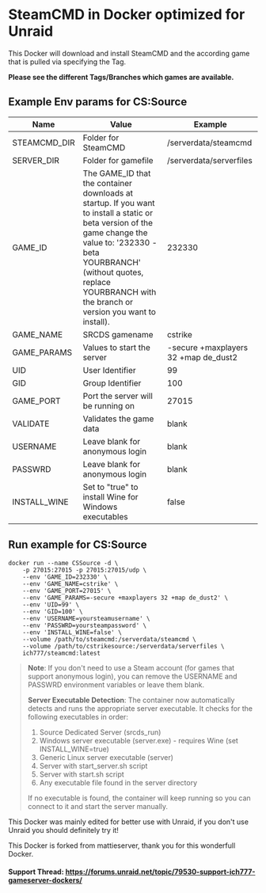 # SteamCMD in Docker optimized for Unraid
This Docker will download and install SteamCMD and the according game that is pulled via specifying the Tag.

**Please see the different Tags/Branches which games are available.**

## Example Env params for CS:Source
| Name | Value | Example |
| --- | --- | --- |
| STEAMCMD_DIR | Folder for SteamCMD | /serverdata/steamcmd |
| SERVER_DIR | Folder for gamefile | /serverdata/serverfiles |
| GAME_ID | The GAME_ID that the container downloads at startup. If you want to install a static or beta version of the game change the value to: '232330 -beta YOURBRANCH' (without quotes, replace YOURBRANCH with the branch or version you want to install). | 232330 |
| GAME_NAME | SRCDS gamename | cstrike |
| GAME_PARAMS | Values to start the server | -secure +maxplayers 32 +map de_dust2 |
| UID | User Identifier | 99 |
| GID | Group Identifier | 100 |
| GAME_PORT | Port the server will be running on | 27015 |
| VALIDATE | Validates the game data | blank |
| USERNAME | Leave blank for anonymous login | blank |
| PASSWRD | Leave blank for anonymous login | blank |
| INSTALL_WINE | Set to "true" to install Wine for Windows executables | false |

## Run example for CS:Source
```
docker run --name CSSource -d \
	-p 27015:27015 -p 27015:27015/udp \
	--env 'GAME_ID=232330' \
	--env 'GAME_NAME=cstrike' \
	--env 'GAME_PORT=27015' \
	--env 'GAME_PARAMS=-secure +maxplayers 32 +map de_dust2' \
	--env 'UID=99' \
	--env 'GID=100' \
	--env 'USERNAME=yoursteamusername' \
	--env 'PASSWRD=yoursteampassword' \
	--env 'INSTALL_WINE=false' \
	--volume /path/to/steamcmd:/serverdata/steamcmd \
	--volume /path/to/cstrikesource:/serverdata/serverfiles \
	ich777/steamcmd:latest
```

> **Note**: If you don't need to use a Steam account (for games that support anonymous login), you can remove the USERNAME and PASSWRD environment variables or leave them blank.
>
> **Server Executable Detection**: The container now automatically detects and runs the appropriate server executable. It checks for the following executables in order:
> 1. Source Dedicated Server (srcds_run)
> 2. Windows server executable (server.exe) - requires Wine (set INSTALL_WINE=true)
> 3. Generic Linux server executable (server)
> 4. Server with start_server.sh script
> 5. Server with start.sh script
> 6. Any executable file found in the server directory
>
> If no executable is found, the container will keep running so you can connect to it and start the server manually.

This Docker was mainly edited for better use with Unraid, if you don't use Unraid you should definitely try it!

This Docker is forked from mattieserver, thank you for this wonderfull Docker.

#### Support Thread: https://forums.unraid.net/topic/79530-support-ich777-gameserver-dockers/
